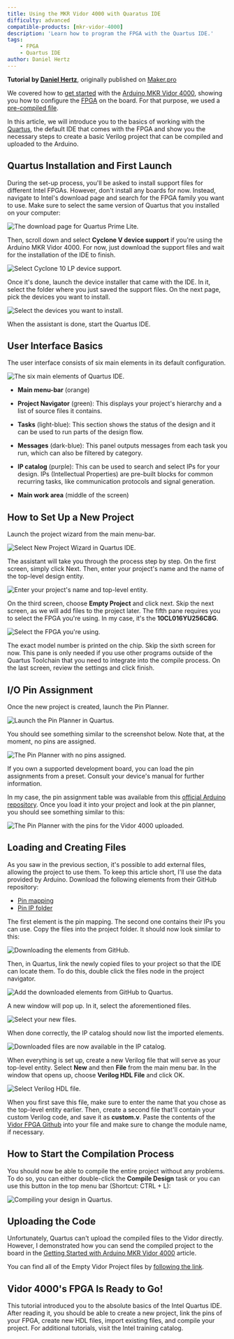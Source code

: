 ```yaml
---
title: Using the MKR Vidor 4000 with Quaratus IDE
difficulty: advanced
compatible-products: [mkr-vidor-4000]
description: 'Learn how to program the FPGA with the Quartus IDE.'
tags:
    - FPGA
    - Quartus IDE
author: Daniel Hertz
---
```


**Tutorial by [Daniel Hertz](https://www.nerdhut.de/)**, originally published on [Maker.pro](https://maker.pro/arduino/tutorial/how-to-program-the-arduino-mkr-vidor-4000s-fpga-with-intel-quartus-ide)

We covered how to [get started](/tutorials/mkr-vidor-4000/VidorGSVHDL) with the [Arduino MKR Vidor 4000](https://store.arduino.cc/arduino-vidor-4000), showing you how to configure the [FPGA](https://www.altera.com/content/dam/altera-www/global/en_US/pdfs/literature/hb/cyclone-10/c10lp-51001.pdf) on the board. For that purpose, we used a [pre-compiled file](https://content.arduino.cc/assets/SketchVidorFPGA.zip).

In this article, we will introduce you to the basics of working with the [Quartus](https://fpgasoftware.intel.com/18.1/?edition=lite&amp;platform=windows), the default IDE that comes with the FPGA and show you the necessary steps to create a basic Verilog project that can be compiled and uploaded to the Arduino.

## Quartus Installation and First Launch

During the set-up process, you'll be asked to install support files for different Intel FPGAs. However, don't install any boards for now. Instead, navigate to Intel's download page and search for the FPGA family you want to use. Make sure to select the same version of Quartus that you installed on your computer:

![The download page for Quartus Prime Lite.](./assets/InstallPage.png)

Then, scroll down and select **Cyclone V device support** if you're using the Arduino MKR Vidor 4000. For now, just download the support files and wait for the installation of the IDE to finish.

![Select Cyclone 10 LP device support.](./assets/SelectCyclone.png)

Once it's done, launch the device installer that came with the IDE. In it, select the folder where you just saved the support files. On the next page, pick the devices you want to install.

![Select the devices you want to install.](./assets/SelectDevices.png)

When the assistant is done, start the Quartus IDE.

## User Interface Basics

The user interface consists of six main elements in its default configuration.

![The six main elements of Quartus IDE.](./assets/USERInterface.png)

- **Main menu-bar** (orange)

- **Project Navigator** (green): This displays your project's hierarchy and a list of source files it contains.

- **Tasks** (light-blue): This section shows the status of the design and it can be used to run parts of the design flow.

- **Messages** (dark-blue): This panel outputs messages from each task you run, which can also be filtered by category.

- **IP catalog** (purple): This can be used to search and select IPs for your design. IPs (Intellectual Properties) are pre-built blocks for common recurring tasks, like communication protocols and signal generation.

- **Main work area** (middle of the screen)

## How to Set Up a New Project

Launch the project wizard from the main menu-bar.

![Select New Project Wizard in Quartus IDE.](./assets/NewProject.png)

The assistant will take you through the process step by step. On the first screen, simply click Next. Then, enter your project's name and the name of the top-level design entity.

![Enter your project's name and top-level entity.](./assets/ProjectName.png)

On the third screen, choose **Empty Project** and click next. Skip the next screen, as we will add files to the project later. The fifth pane requires you to select the FPGA you're using. In my case, it's the **10CL016YU256C8G**.

![Select the FPGA you're using.](./assets/SelectFPGA.png)

The exact model number is printed on the chip. Skip the sixth screen for now. This pane is only needed if you use other programs outside of the Quartus Toolchain that you need to integrate into the compile process. On the last screen, review the settings and click finish.

## I/O Pin Assignment

Once the new project is created, launch the Pin Planner.

![Launch the Pin Planner in Quartus.](./assets/PinPlanner.png)

You should see something similar to the screenshot below. Note that, at the moment, no pins are assigned.

![The Pin Planner with no pins assigned.](./assets/PinPlanner2.webp)

If you own a supported development board, you can load the pin assignments from a preset. Consult your device's manual for further information.

In my case, the pin assignment table was available from this [official Arduino repository](https://github.com/vidor-libraries/VidorFPGA/). Once you load it into your project and look at the pin planner, you should see something similar to this:

![The Pin Planner with the pins for the Vidor 4000 uploaded.](./assets/PinPlannerVidor.webp)


## Loading and Creating Files

As you saw in the previous section, it's possible to add external files, allowing the project to use them. To keep this article short, I'll use the data provided by Arduino. Download the following elements from their GitHub repository:

- [Pin mapping](https://github.com/vidor-libraries/VidorBitstream/tree/release/constraints/MKRVIDOR4000)
- [Pin IP folder](https://github.com/vidor-libraries/VidorFPGA/tree/master/ip)

The first element is the pin mapping. The second one contains their IPs you can use. Copy the files into the project folder. It should now look similar to this:

![Downloading the elements from GitHub.](./assets/DownloadGithub.png)

Then, in Quartus, link the newly copied files to your project so that the IDE can locate them. To do this, double click the files node in the project navigator.

![Add the downloaded elements from GitHub to Quartus.](./assets/FromGitToQUartus.png)

A new window will pop up. In it, select the aforementioned files.

![Select your new files.](./assets/SelectNewFiles.png)

When done correctly, the IP catalog should now list the imported elements.

![Downloaded files are now available in the IP catalog.](./assets/IntheIPCtalog.png)

When everything is set up, create a new Verilog file that will serve as your top-level entity. Select **New** and then **File** from the main menu bar. In the window that opens up, choose **Verilog HDL File** and click OK.

![Select Verilog HDL file.](./assets/SelectVHLD.png)

When you first save this file, make sure to enter the name that you chose as the top-level entity earlier. Then, create a second file that'll contain your custom Verilog code, and save it as **custom.v**. Paste the contents of the [Vidor FPGA Github](https://github.com/vidor-libraries/VidorFPGA/blob/master/projects/MKRVIDOR4000_template/MKRVIDOR4000_top.v) into your file and make sure to change the module name, if necessary.

## How to Start the Compilation Process

You should now be able to compile the entire project without any problems. To do so, you can either double-click the **Compile Design** task or you can use this button in the top menu bar (Shortcut: CTRL + L):

![Compiling your design in Quartus.](./assets/Compile.png)

## Uploading the Code

Unfortunately, Quartus can't upload the compiled files to the Vidor directly. However, I demonstrated how you can send the compiled project to the board in the [Getting Started with Arduino MKR Vidor 4000](https://arduino.cc/en/Tutorial/VidorGSVHDL) article.

You can find all of the Empty Vidor Project files by [following the link](https://content.arduino.cc/assets/EmptyVidorProject.zip).

## Vidor 4000's FPGA Is Ready to Go!

This tutorial introduced you to the absolute basics of the Intel Quartus IDE. After reading it, you should be able to create a new project, link the pins of your FPGA, create new HDL files, import existing files, and compile your project. For additional tutorials, visit the Intel training catalog.

